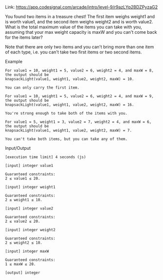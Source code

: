 Link: https://app.codesignal.com/arcade/intro/level-9/r9azLYp2BDZPyzaG2

You found two items in a treasure chest! The first item weighs weight1 and is worth value1, and the second item weighs weight2 and is worth value2. What is the total maximum value of the items you can take with you, assuming that your max weight capacity is maxW and you can't come back for the items later?

Note that there are only two items and you can't bring more than one item of each type, i.e. you can't take two first items or two second items.

Example

    For value1 = 10, weight1 = 5, value2 = 6, weight2 = 4, and maxW = 8, the output should be
    knapsackLight(value1, weight1, value2, weight2, maxW) = 10.

    You can only carry the first item.

    For value1 = 10, weight1 = 5, value2 = 6, weight2 = 4, and maxW = 9, the output should be
    knapsackLight(value1, weight1, value2, weight2, maxW) = 16.

    You're strong enough to take both of the items with you.

    For value1 = 5, weight1 = 3, value2 = 7, weight2 = 4, and maxW = 6, the output should be
    knapsackLight(value1, weight1, value2, weight2, maxW) = 7.

    You can't take both items, but you can take any of them.

Input/Output

    [execution time limit] 4 seconds (js)

    [input] integer value1

    Guaranteed constraints:
    2 ≤ value1 ≤ 20.

    [input] integer weight1

    Guaranteed constraints:
    2 ≤ weight1 ≤ 10.

    [input] integer value2

    Guaranteed constraints:
    2 ≤ value2 ≤ 20.

    [input] integer weight2

    Guaranteed constraints:
    2 ≤ weight2 ≤ 10.

    [input] integer maxW

    Guaranteed constraints:
    1 ≤ maxW ≤ 20.

    [output] integer
